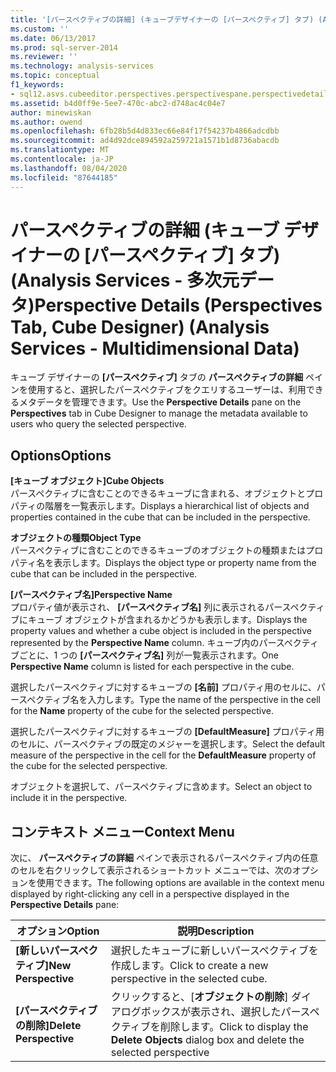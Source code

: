 ```yaml
---
title: '[パースペクティブの詳細] (キューブデザイナーの [パースペクティブ] タブ) (Analysis Services 多次元データ) |Microsoft Docs'
ms.custom: ''
ms.date: 06/13/2017
ms.prod: sql-server-2014
ms.reviewer: ''
ms.technology: analysis-services
ms.topic: conceptual
f1_keywords:
- sql12.asvs.cubeeditor.perspectives.perspectivespane.perspectivedetails.f2
ms.assetid: b4d0ff9e-5ee7-470c-abc2-d748ac4c04e7
author: minewiskan
ms.author: owend
ms.openlocfilehash: 6fb28b5d4d833ec66e84f17f54237b4866adcdbb
ms.sourcegitcommit: ad4d92dce894592a259721a1571b1d8736abacdb
ms.translationtype: MT
ms.contentlocale: ja-JP
ms.lasthandoff: 08/04/2020
ms.locfileid: "87644185"
---
```

# <a name="perspective-details-perspectives-tab-cube-designer-analysis-services---multidimensional-data"></a><span data-ttu-id="dc4ad-102">パースペクティブの詳細 (キューブ デザイナーの [パースペクティブ] タブ) (Analysis Services - 多次元データ)</span><span class="sxs-lookup"><span data-stu-id="dc4ad-102">Perspective Details (Perspectives Tab, Cube Designer) (Analysis Services - Multidimensional Data)</span></span>
  <span data-ttu-id="dc4ad-103">キューブ デザイナーの **[パースペクティブ]** タブの **パースペクティブの詳細** ペインを使用すると、選択したパースペクティブをクエリするユーザーは、利用できるメタデータを管理できます。</span><span class="sxs-lookup"><span data-stu-id="dc4ad-103">Use the **Perspective Details** pane on the **Perspectives** tab in Cube Designer to manage the metadata available to users who query the selected perspective.</span></span>  
  
## <a name="options"></a><span data-ttu-id="dc4ad-104">Options</span><span class="sxs-lookup"><span data-stu-id="dc4ad-104">Options</span></span>  
 <span data-ttu-id="dc4ad-105">**[キューブ オブジェクト]**</span><span class="sxs-lookup"><span data-stu-id="dc4ad-105">**Cube Objects**</span></span>  
 <span data-ttu-id="dc4ad-106">パースペクティブに含むことのできるキューブに含まれる、オブジェクトとプロパティの階層を一覧表示します。</span><span class="sxs-lookup"><span data-stu-id="dc4ad-106">Displays a hierarchical list of objects and properties contained in the cube that can be included in the perspective.</span></span>  
  
 <span data-ttu-id="dc4ad-107">**オブジェクトの種類**</span><span class="sxs-lookup"><span data-stu-id="dc4ad-107">**Object Type**</span></span>  
 <span data-ttu-id="dc4ad-108">パースペクティブに含むことのできるキューブのオブジェクトの種類またはプロパティ名を表示します。</span><span class="sxs-lookup"><span data-stu-id="dc4ad-108">Displays the object type or property name from the cube that can be included in the perspective.</span></span>  
  
 <span data-ttu-id="dc4ad-109">**[パースペクティブ名]**</span><span class="sxs-lookup"><span data-stu-id="dc4ad-109">**Perspective Name**</span></span>  
 <span data-ttu-id="dc4ad-110">プロパティ値が表示され、 **[パースペクティブ名]** 列に表示されるパースペクティブにキューブ オブジェクトが含まれるかどうかも表示します。</span><span class="sxs-lookup"><span data-stu-id="dc4ad-110">Displays the property values and whether a cube object is included in the perspective represented by the **Perspective Name** column.</span></span> <span data-ttu-id="dc4ad-111">キューブ内のパースペクティブごとに、1 つの **[パースペクティブ名]** 列が一覧表示されます。</span><span class="sxs-lookup"><span data-stu-id="dc4ad-111">One **Perspective Name** column is listed for each perspective in the cube.</span></span>  
  
 <span data-ttu-id="dc4ad-112">選択したパースペクティブに対するキューブの **[名前]** プロパティ用のセルに、パースペクティブ名を入力します。</span><span class="sxs-lookup"><span data-stu-id="dc4ad-112">Type the name of the perspective in the cell for the **Name** property of the cube for the selected perspective.</span></span>  
  
 <span data-ttu-id="dc4ad-113">選択したパースペクティブに対するキューブの **[DefaultMeasure]** プロパティ用のセルに、パースペクティブの既定のメジャーを選択します。</span><span class="sxs-lookup"><span data-stu-id="dc4ad-113">Select the default measure of the perspective in the cell for the **DefaultMeasure** property of the cube for the selected perspective.</span></span>  
  
 <span data-ttu-id="dc4ad-114">オブジェクトを選択して、パースペクティブに含めます。</span><span class="sxs-lookup"><span data-stu-id="dc4ad-114">Select an object to include it in the perspective.</span></span>  
  
## <a name="context-menu"></a><span data-ttu-id="dc4ad-115">コンテキスト メニュー</span><span class="sxs-lookup"><span data-stu-id="dc4ad-115">Context Menu</span></span>  
 <span data-ttu-id="dc4ad-116">次に、 **パースペクティブの詳細** ペインで表示されるパースペクティブ内の任意のセルを右クリックして表示されるショートカット メニューでは、次のオプションを使用できます。</span><span class="sxs-lookup"><span data-stu-id="dc4ad-116">The following options are available in the context menu displayed by right-clicking any cell in a perspective displayed in the **Perspective Details** pane:</span></span>  
  
|<span data-ttu-id="dc4ad-117">オプション</span><span class="sxs-lookup"><span data-stu-id="dc4ad-117">Option</span></span>|<span data-ttu-id="dc4ad-118">説明</span><span class="sxs-lookup"><span data-stu-id="dc4ad-118">Description</span></span>|  
|------------|-----------------|  
|<span data-ttu-id="dc4ad-119">**[新しいパースペクティブ]**</span><span class="sxs-lookup"><span data-stu-id="dc4ad-119">**New Perspective**</span></span>|<span data-ttu-id="dc4ad-120">選択したキューブに新しいパースペクティブを作成します。</span><span class="sxs-lookup"><span data-stu-id="dc4ad-120">Click to create a new perspective in the selected cube.</span></span>|  
|<span data-ttu-id="dc4ad-121">**[パースペクティブの削除]**</span><span class="sxs-lookup"><span data-stu-id="dc4ad-121">**Delete Perspective**</span></span>|<span data-ttu-id="dc4ad-122">クリックすると、[**オブジェクトの削除**] ダイアログボックスが表示され、選択したパースペクティブを削除します。</span><span class="sxs-lookup"><span data-stu-id="dc4ad-122">Click to display the **Delete Objects** dialog box and delete the selected perspective</span></span>|  
  
  
